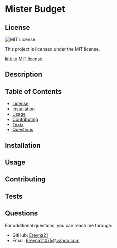 
# Mister Budget

## License
  <img src="https://img.shields.io/badge/license-MIT-blue" alt="MIT License" />

  This project is licensed under the MIT license.
  
<a href= "https://choosealicense.com/licenses/mit/">link to MIT license</a>

## Description


## Table of Contents
- [License](#license)
- [Installation](#installation)
- [Usage](#usage)
- [Contributing](#contributing)
- [Tests](#tests)
- [Questions](#questions)

## Installation


## Usage


## Contributing


## Tests


## Questions
For additional questions, you can reach me through:
- GitHub: [Ereyna21](https://github.com/Ereyna21)
- Email: Ereyna21075@yahoo.com
